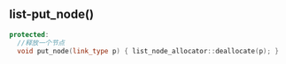 ## list-put_node()

```c++
protected:
  //释放一个节点
  void put_node(link_type p) { list_node_allocator::deallocate(p); }
```

